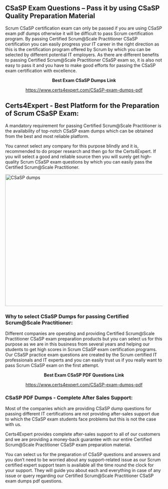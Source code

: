 <h2><strong>CSaSP Exam Questions &ndash; Pass it by using CSaSP Quality Preparation Material</strong></h2>
<p>Scrum CSaSP certification exam can only be passed if you are using CSaSP exam pdf dumps otherwise it will be difficult to pass Scrum certification program. By passing Certified Scrum@Scale Practitioner CSaSP certification you can easily progress your IT career in the right direction as this is the certification program offered by Scrum by which you can be selected by different potential IT employers. As there are different benefits to passing Certified Scrum@Scale Practitioner CSaSP exam so, it is also not easy to pass it and you have to make good efforts for passing the CSaSP exam certification with excellence.</p>
<p style="text-align: center;"><strong>Best Exam CSaSP Dumps Link</strong></p>
<p style="text-align: center;"><a href="exam%20link">https://www.certs4expert.com/CSaSP-exam-dumps-pdf</a></p>
<h2><strong>Certs4Expert - Best Platform for the Preparation of Scrum CSaSP Exam:&nbsp; </strong></h2>
<p>A mandatory requirement for passing Certified Scrum@Scale Practitioner is the availability of top-notch CSaSP exam dumps which can be obtained from the best and most reliable platform.</p>
<p>You cannot select any company for this purpose blindly and it is, recommended to do proper research and then go for the Certs4Expert. If you will select a good and reliable source then you will surely get high-quality Scrum CSaSP exam questions by which you can easily pass the Certified Scrum@Scale Practitioner.</p>
<p><img style="display: block; margin-left: auto; margin-right: auto;" src="https://i.imgur.com/cCy1yN2.png" alt="CSaSP dumps" width="750" height="422" /></p>
<h3><strong>Why to select CSaSP Dumps for passing Certified Scrum@Scale Practitioner:</strong></h3>
<p>Different companies are operating and providing Certified Scrum@Scale Practitioner CSaSP exam preparation products but you can select us for this purpose as we are in this business from several years and helping our students to get high scores in Scrum CSaSP exam certification programs. Our CSaSP practice exam questions are created by the Scrum certified IT professionals and IT experts and you can easily trust us if you really want to pass Scrum CSaSP exam on the first attempt.</p>
<p style="text-align: center;"><strong>Best Exam CSaSP PDF Questions Link</strong></p>
<p style="text-align: center;"><a href="exam%20link">https://www.certs4expert.com/CSaSP-exam-dumps-pdf</a></p>
<h3><strong>CSaSP PDF Dumps - Complete After Sales Support:</strong></h3>
<p>Most of the companies which are providing CSaSP dump questions for passing different IT certifications are not providing after-sales support due to which the CSaSP exam students face problems but this is not the case with us.</p>
<p>Certs4Expert provides complete after-sales support to all of our customers and we are providing a money-back guarantee with our entire Certified Scrum@Scale Practitioner CSaSP exam preparation material.</p>
<p>You can select us for the preparation of CSaSP questions and answers and you don&rsquo;t need to be worried about any support-related issue as our Scrum certified expert support team is available all the time round the clock for your support. They will guide you about each and everything in case of any issue or query regarding our Certified Scrum@Scale Practitioner CSaSP exam dumps pdf questions.</p>
